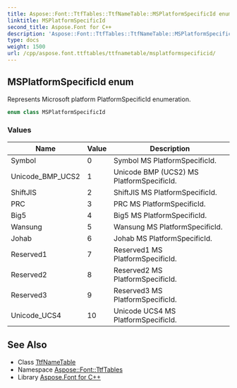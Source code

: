 ```yaml
---
title: Aspose::Font::TtfTables::TtfNameTable::MSPlatformSpecificId enum
linktitle: MSPlatformSpecificId
second_title: Aspose.Font for C++
description: 'Aspose::Font::TtfTables::TtfNameTable::MSPlatformSpecificId enum. Represents Microsoft platform PlatformSpecificId enumeration in C++.'
type: docs
weight: 1500
url: /cpp/aspose.font.ttftables/ttfnametable/msplatformspecificid/
---
```

## MSPlatformSpecificId enum


Represents Microsoft platform PlatformSpecificId enumeration.

```cpp
enum class MSPlatformSpecificId
```

### Values

| Name | Value | Description |
| --- | --- | --- |
| Symbol | 0 | Symbol MS PlatformSpecificId. |
| Unicode_BMP_UCS2 | 1 | Unicode BMP (UCS2) MS PlatformSpecificId. |
| ShiftJIS | 2 | ShiftJIS MS PlatformSpecificId. |
| PRC | 3 | PRC MS PlatformSpecificId. |
| Big5 | 4 | Big5 MS PlatformSpecificId. |
| Wansung | 5 | Wansung MS PlatformSpecificId. |
| Johab | 6 | Johab MS PlatformSpecificId. |
| Reserved1 | 7 | Reserved1 MS PlatformSpecificId. |
| Reserved2 | 8 | Reserved2 MS PlatformSpecificId. |
| Reserved3 | 9 | Reserved3 MS PlatformSpecificId. |
| Unicode_UCS4 | 10 | Unicode UCS4 MS PlatformSpecificId. |

## See Also

* Class [TtfNameTable](../)
* Namespace [Aspose::Font::TtfTables](../../)
* Library [Aspose.Font for C++](../../../)
